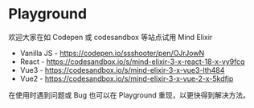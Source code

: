# Playground

欢迎大家在如 Codepen 或 codesandbox 等站点试用 Mind Elixir

- Vanilla JS - https://codepen.io/ssshooter/pen/OJrJowN
- React - https://codesandbox.io/s/mind-elixir-3-x-react-18-x-vy9fcq
- Vue3 - https://codesandbox.io/s/mind-elixir-3-x-vue3-lth484
- Vue2 - https://codesandbox.io/s/mind-elixir-3-x-vue-2-x-5kdfjp

在使用时遇到问题或 Bug 也可以在 Playground 重现，以更快得到解决方法。